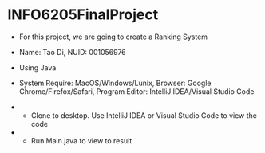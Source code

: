 # INFO6205FinalProject
- For this project, we are going to create a Ranking System

- Name: Tao Di, NUID: 001056976

- Using Java

- System Require: MacOS/Windows/Lunix, Browser: Google Chrome/Firefox/Safari, Program Editor: IntelliJ IDEA/Visual Studio Code

- * Clone to desktop. Use IntelliJ IDEA or Visual Studio Code to view the code
- * Run Main.java to view to result